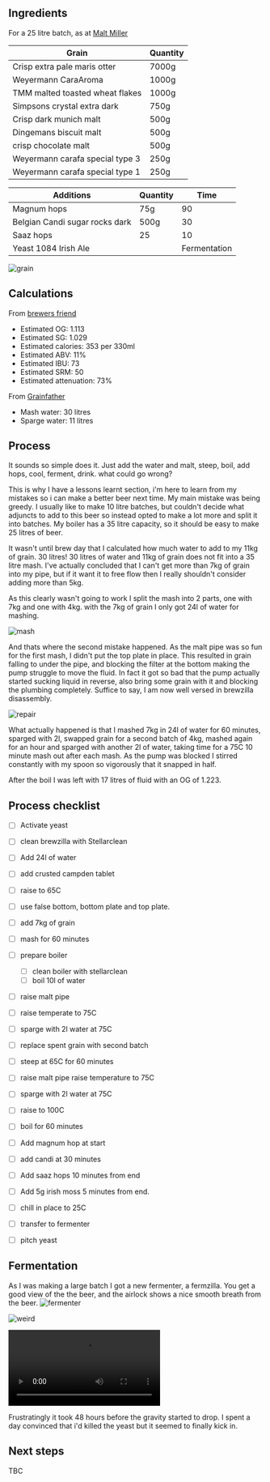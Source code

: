 ## Ingredients

For a 25 litre batch, as at [Malt Miller](https://www.themaltmiller.co.uk/rg/?id=226090)

| Grain                           | Quantity |
| ------------------------------- | -------- |
| Crisp extra pale maris otter    | 7000g    |
| Weyermann CaraAroma             | 1000g    |
| TMM malted toasted wheat flakes | 1000g    |
| Simpsons crystal extra dark     | 750g     |
| Crisp dark munich malt          | 500g     |
| Dingemans biscuit malt          | 500g     |
| crisp chocolate malt            | 500g     |
| Weyermann carafa special type 3 | 250g     |
| Weyermann carafa special type 1 | 250g     |

| Additions                      | Quantity | Time         |
| ------------------------------ | -------- | ------------ |
| Magnum hops                    | 75g      | 90           |
| Belgian Candi sugar rocks dark | 500g     | 30           |
| Saaz hops                      | 25       | 10           |
| Yeast 1084 Irish Ale           |          | Fermentation |

![grain](grain.jpg)

## Calculations

From [brewers friend](https://www.brewersfriend.com)
* Estimated OG: 1.113
* Estimated SG: 1.029
* Estimated calories: 353 per 330ml
* Estimated ABV: 11%
* Estimated IBU: 73
* Estimated SRM: 50
* Estimated attenuation: 73%

From [Grainfather](https://shop.grainfather.com/brewing-calculators)

* Mash water: 30 litres
* Sparge water: 11 litres

## Process

It sounds so simple does it. Just add the water and malt, steep, boil, add hops, cool, ferment, drink. what could go wrong?

This is why I have a lessons learnt section, i'm here to learn from my mistakes so i can make a better beer next time. My main mistake was being greedy. I usually like to make 10 litre batches, but couldn't decide what adjuncts to add to this beer so instead opted to make a lot more and split it into batches. My boiler has a 35 litre capacity, so it should be easy to make 25 litres of beer.

It wasn't until brew day that I calculated how much water to add to my 11kg of grain. 30 litres! 30 litres of water and 11kg of grain does not fit into a 35 litre mash. I've actually concluded that I can't get more than 7kg of grain into my pipe, but if it want it to free flow then I really shouldn't consider adding more than 5kg. 

As this clearly wasn't going to work I split the mash into 2 parts, one with 7kg and one with 4kg. with the 7kg of grain I only got 24l of water for mashing.

![mash](mash.jpg)

And thats where the second mistake happened. As the malt pipe was so fun for the first mash, I didn't put the top plate in place. This resulted in grain falling to under the pipe, and blocking the filter at the bottom making the pump struggle to move the fluid. In fact it got so bad that the pump actually started sucking liquid in reverse, also bring some grain with it and blocking the plumbing completely. Suffice to say, I am now well versed in brewzilla disassembly. 

![repair](repair.jpg)

What actually happened is that I mashed 7kg in 24l of water for 60 minutes, sparged with 2l, swapped grain for a second batch of 4kg, mashed again for an hour and sparged with another 2l of water, taking time for a 75C 10 minute mash out after each mash. As the pump was blocked I stirred constantly with my spoon so vigorously that it snapped in half. 

After the boil I was left with 17 litres of fluid with an OG of 1.223.

## Process checklist

- [ ] Activate yeast

- [ ] clean brewzilla with Stellarclean

- [ ] Add 24l of water

- [ ] add crusted campden tablet

- [ ] raise to 65C

- [ ] use false bottom, bottom plate and top plate.

- [ ] add 7kg of grain

- [ ] mash for 60 minutes

- [ ] prepare boiler

  - [ ] clean boiler with stellarclean
  - [ ] boil 10l of water

- [ ] raise malt pipe

- [ ] raise temperate to 75C

- [ ] sparge with 2l water at 75C

- [ ] replace spent grain with second batch

- [ ] steep at 65C for 60 minutes

- [ ] raise malt pipe raise temperature to 75C

- [ ] sparge with 2l water at 75C

- [ ] raise to 100C

- [ ] boil for 60 minutes

- [ ] Add magnum hop at start

- [ ] add candi at 30 minutes

- [ ] Add saaz hops 10 minutes from end

- [ ] Add 5g irish moss 5 minutes from end.

- [ ] chill in place to 25C

- [ ] transfer to fermenter

- [ ] pitch yeast

## Fermentation

As I was making a large batch I got a new fermenter, a fermzilla. You get a good view of the the beer, and the airlock shows a nice smooth breath from the beer. 
![fermenter](fermenter.jpg)

![weird](weird.jpg)

<video src="breath.mp4"></video>

Frustratingly it took 48 hours before the gravity started to drop. I spent a day convinced that i'd killed the yeast but it seemed to finally kick in.

## Next steps

TBC
